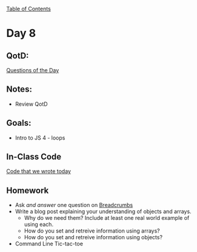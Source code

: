 [Table of Contents](/README.md)

# Day 8

## QotD:
[Questions of the Day]()

## Notes:
* Review QotD

## Goals:
* Intro to JS 4 - loops

## In-Class Code
[Code that we wrote today](/notes/day-08/code)

## Homework
* Ask *and answer* one question on [Breadcrumbs](http://tiy.breadcrumbsqa.com/)
* Write a blog post explaining your understanding of objects and arrays.
	* Why do we need them? Include at least one real world example of using each.
	* How do you set and retreive information using arrays?
	* How do you set and retreive information using objects?
* Command Line Tic-tac-toe
	
